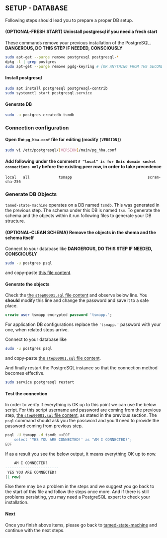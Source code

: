 ## SETUP - DATABASE

Following steps should lead you to prepare a proper DB setup.

#### (OPTIONAL-FRESH START) Uninstall postgresql if you need a fresh start

These commands remove your previous installation of the PostgreSQL. **DANGEROUS, DO THIS STEP IF NEEDED, CONSCIOUSLY**
```bash
sudo apt-get --purge remove postgresql postgresql-*
dpkg -l | grep postgres
sudo apt-get --purge remove pgdg-keyring # [OR ANYTHING FROM THE SECOND COLUMN FROM ABOVE COMMAND]
```

#### Install postgresql

```bash
sudo apt install postgresql postgresql-contrib
sudo systemctl start postgresql.service
```

#### Generate DB

```bash
sudo -u postgres createdb tsmdb
```

### Connection configuration

#### Open the `pg_hba.conf` file for editing (modify `[VERSION]`)
```bash
sudo vi /etc/postgresql/[VERSION]/main/pg_hba.conf
```
#### Add following under the comment `# "local" is for Unix domain socket connections only` **before the existing peer row, in order to take precedence**
```
local   all             tsmapp                                  scram-sha-256
```


### Generate DB Objects

`tamed-state-machine` operates on a DB named `tsmdb`. This was generated in the previous step. The schema under this DB is named `tsm`. To generate the schema and the objects within it run following files to generate your DB structure.

#### (OPTIONAL-CLEAN SCHEMA) Remove the objects in the shema and the schema itself

Connect to your database like **DANGEROUS, DO THIS STEP IF NEEDED, CONSCIOUSLY**
```bash
sudo -u postgres psql
```
and copy-paste [this file content](https://github.com/MehmetKaplan/tamed-state-machine/blob/master/database-setup/step00001.sql).

#### Generate the objects

Check the [the `step00001.sql` file content](https://github.com/MehmetKaplan/tamed-state-machine/blob/master/database-setup/step00001.sql) and observe below line. You **should** modify this line and change the password and save it to a safe place. 

```sql
create user tsmapp encrypted password 'tsmapp.';
```

For application DB configurations replace the `'tsmapp.'`  password with your one, when related steps arrive.

Connect to your database like
```bash
sudo -u postgres psql
```
and copy-paste [the `step00001.sql` file content](https://github.com/MehmetKaplan/tamed-state-machine/blob/master/database-setup/step00001.sql).

And finally restart the PostgreSQL instance so that the connection method becomes effective.

```bash
sudo service postgresql restart
```

#### Test the connection

In order to verify if everything is OK up to this point we can use the below script. For this script username and password are coming from the previous step, [the `step00001.sql` file content](https://github.com/MehmetKaplan/tamed-state-machine/blob/master/database-setup/step00001.sql), as stated in the previous section. The `psql` command should ask you the password and you'll need to provide the password coming from previous step.

```bash
psql -U tsmapp -d tsmdb <<EOF
	select 'YES YOU ARE CONNECTED!' as "AM I CONNECTED?";
EOF
```

If as a result you see the below output, it means everything OK up to now. 

```sql
    AM I CONNECTED?     
------------------------
 YES YOU ARE CONNECTED!
(1 row)
```

Else there may be a problem in the steps and we suggest you go back to the start of this file and follow the steps once more. And if there is still problems persisting, you may need a PostgreSQL expert to check your installation.

#### Next

Once you finish above items, please go back to [tamed-state-machine](https://github.com/MehmetKaplan/tamed-state-machine) and continue with the next steps. 
